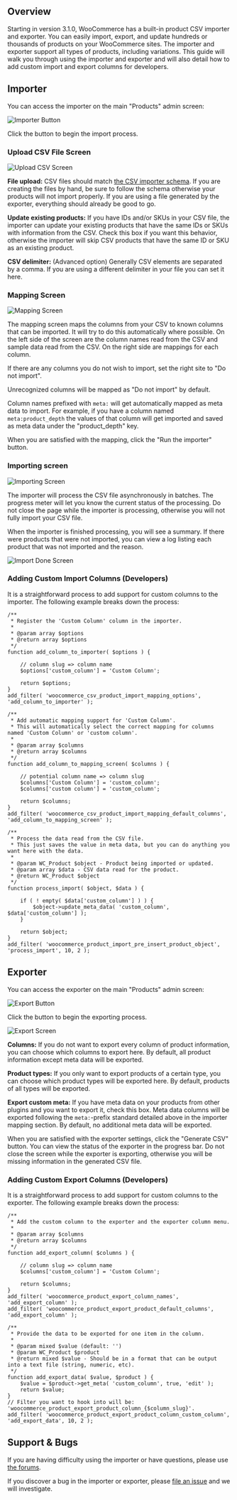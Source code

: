 ## Overview

Starting in version 3.1.0, WooCommerce has a built-in product CSV importer and exporter. You can easily import, export, and update hundreds or thousands of products on your WooCommerce sites. The importer and exporter support all types of products, including variations. This guide will walk you through using the importer and exporter and will also detail how to add custom import and export columns for developers.

## Importer

You can access the importer on the main "Products" admin screen:

![Importer Button](images/importer/importbutton.png)

Click the button to begin the import process.

### Upload CSV File Screen

![Upload CSV Screen](images/importer/uploadscreen.png)

**File upload:** CSV files should match [the CSV importer schema](https://github.com/woocommerce/woocommerce/wiki/Product-CSV-Import-Schema). If you are creating the files by hand, be sure to follow the schema otherwise your products will not import properly. If you are using a file generated by the exporter, everything should already be good to go.

**Update existing products:** If you have IDs and/or SKUs in your CSV file, the importer can update your existing products that have the same IDs or SKUs with information from the CSV. Check this box if you want this behavior, otherwise the importer will skip CSV products that have the same ID or SKU as an existing product.

**CSV delimiter:** (Advanced option) Generally CSV elements are separated by a comma. If you are using a different delimiter in your file you can set it here.

### Mapping Screen

![Mapping Screen](images/importer/mapscreen.png)

The mapping screen maps the columns from your CSV to known columns that can be imported. It will try to do this automatically where possible. On the left side of the screen are the column names read from the CSV and sample data read from the CSV. On the right side are mappings for each column. 

If there are any columns you do not wish to import, set the right site to "Do not import".

Unrecognized columns will be mapped as "Do not import" by default.

Column names prefixed with `meta:` will get automatically mapped as meta data to import. For example, if you have a column named `meta:product_depth` the values of that column will get imported and saved as meta data under the "product_depth" key.

When you are satisfied with the mapping, click the "Run the importer" button.

### Importing screen

![Importing Screen](images/importer/importingscreen.png)

The importer will process the CSV file asynchronously in batches. The progress meter will let you know the current status of the processing. Do not close the page while the importer is processing, otherwise you will not fully import your CSV file. 

When the importer is finished processing, you will see a summary. If there were products that were not imported, you can view a log listing each product that was not imported and the reason.

![Import Done Screen](images/importer/importdonescreen.png)

### Adding Custom Import Columns (Developers)

It is a straightforward process to add support for custom columns to the importer. The following example breaks down the process:

```
/**
 * Register the 'Custom Column' column in the importer.
 *
 * @param array $options
 * @return array $options
 */
function add_column_to_importer( $options ) {

	// column slug => column name
	$options['custom_column'] = 'Custom Column';

	return $options;
}
add_filter( 'woocommerce_csv_product_import_mapping_options', 'add_column_to_importer' );

/**
 * Add automatic mapping support for 'Custom Column'. 
 * This will automatically select the correct mapping for columns named 'Custom Column' or 'custom column'.
 *
 * @param array $columns
 * @return array $columns
 */
function add_column_to_mapping_screen( $columns ) {
	
	// potential column name => column slug
	$columns['Custom Column'] = 'custom_column';
	$columns['custom column'] = 'custom_column';

	return $columns;
}
add_filter( 'woocommerce_csv_product_import_mapping_default_columns', 'add_column_to_mapping_screen' );

/**
 * Process the data read from the CSV file.
 * This just saves the value in meta data, but you can do anything you want here with the data.
 *
 * @param WC_Product $object - Product being imported or updated.
 * @param array $data - CSV data read for the product.
 * @return WC_Product $object
 */
function process_import( $object, $data ) {
	
	if ( ! empty( $data['custom_column'] ) ) {
		$object->update_meta_data( 'custom_column', $data['custom_column'] );
	}

	return $object;
}
add_filter( 'woocommerce_product_import_pre_insert_product_object', 'process_import', 10, 2 );
```

## Exporter

You can access the exporter on the main "Products" admin screen:

![Export Button](images/importer/exportbutton.png)

Click the button to begin the exporting process.

![Export Screen](images/importer/exportscreen.png)

**Columns:** If you do not want to export every column of product information, you can choose which columns to export here. By default, all product information except meta data will be exported.

**Product types:** If you only want to export products of a certain type, you can choose which product types will be exported here. By default, products of all types will be exported.

**Export custom meta:** If you have meta data on your products from other plugins and you want to export it, check this box. Meta data columns will be exported following the `meta:`-prefix standard detailed above in the importer mapping section. By default, no additional meta data will be exported.

When you are satisfied with the exporter settings, click the "Generate CSV" button. You can view the status of the exporter in the progress bar. Do not close the screen while the exporter is exporting, otherwise you will be missing information in the generated CSV file.

### Adding Custom Export Columns (Developers)

It is a straightforward process to add support for custom columns to the exporter. The following example breaks down the process:

```
/**
 * Add the custom column to the exporter and the exporter column menu.
 *
 * @param array $columns
 * @return array $columns
 */
function add_export_column( $columns ) {

	// column slug => column name
	$columns['custom_column'] = 'Custom Column';

	return $columns;
}
add_filter( 'woocommerce_product_export_column_names', 'add_export_column' );
add_filter( 'woocommerce_product_export_product_default_columns', 'add_export_column' );

/**
 * Provide the data to be exported for one item in the column.
 *
 * @param mixed $value (default: '')
 * @param WC_Product $product
 * @return mixed $value - Should be in a format that can be output into a text file (string, numeric, etc).
 */
function add_export_data( $value, $product ) {
	$value = $product->get_meta( 'custom_column', true, 'edit' );
	return $value;
}
// Filter you want to hook into will be: 'woocommerce_product_export_product_column_{$column_slug}'.
add_filter( 'woocommerce_product_export_product_column_custom_column', 'add_export_data', 10, 2 );
```

## Support & Bugs

If you are having difficulty using the importer or have questions, please use [the forums](https://wordpress.org/support/plugin/woocommerce).

If you discover a bug in the importer or exporter, please [file an issue](https://github.com/woocommerce/woocommerce/issues) and we will investigate. 



